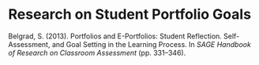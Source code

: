 # Research on Student Portfolio Goals

Belgrad, S. (2013). Portfolios and E-Portfolios: Student Reflection. Self-Assessment, and Goal Setting in the Learning Process. In *SAGE Handbook of Research on Classroom Assessment* (pp. 331–346).
